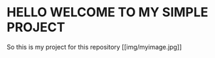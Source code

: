 # HELLO WELCOME TO MY SIMPLE PROJECT

So this is my project for this repository
[[img/myimage.jpg]]
